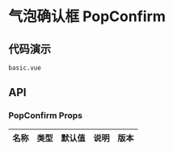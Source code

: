 # 气泡确认框 PopConfirm


## 代码演示
```demo
basic.vue
```
## API

### PopConfirm Props
| 名称 | 类型 | 默认值 | 说明 | 版本 |
| --- | --- | --- | --- | --- |
